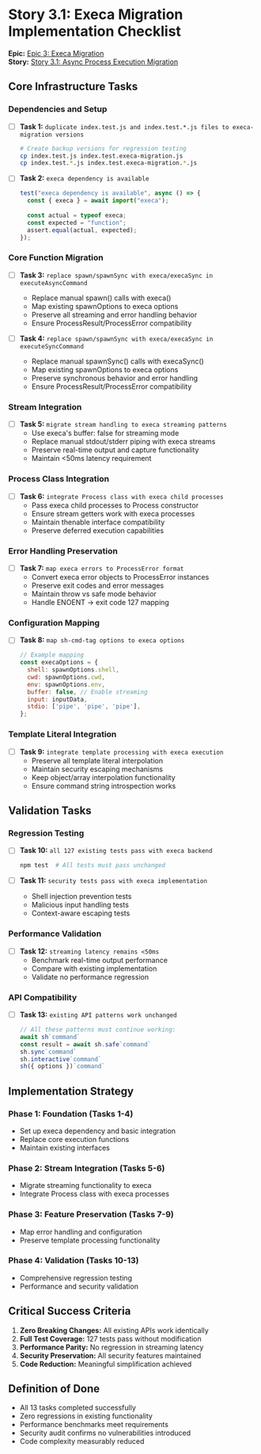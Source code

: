 # Story 3.1: Execa Migration Implementation Checklist

**Epic:** [Epic 3: Execa Migration](./epic-03.execa-migration.md)  
**Story:** [Story 3.1: Async Process Execution Migration](./story-03.01.async-execution-migration.md)

## Core Infrastructure Tasks

### Dependencies and Setup
- [ ] **Task 1:** `duplicate index.test.js and index.test.*.js files to execa-migration versions`
  ```bash
  # Create backup versions for regression testing
  cp index.test.js index.test.execa-migration.js  
  cp index.test.*.js index.test.execa-migration.*.js
  ```

- [ ] **Task 2:** `execa dependency is available`
  ```javascript
  test("execa dependency is available", async () => {
    const { execa } = await import("execa");
    
    const actual = typeof execa;
    const expected = "function";
    assert.equal(actual, expected);
  });
  ```

### Core Function Migration
- [ ] **Task 3:** `replace spawn/spawnSync with execa/execaSync in executeAsyncCommand`
  - Replace manual spawn() calls with execa()
  - Map existing spawnOptions to execa options
  - Preserve all streaming and error handling behavior
  - Ensure ProcessResult/ProcessError compatibility

- [ ] **Task 4:** `replace spawn/spawnSync with execa/execaSync in executeSyncCommand`
  - Replace manual spawnSync() calls with execaSync()
  - Map existing spawnOptions to execa options
  - Preserve synchronous behavior and error handling
  - Ensure ProcessResult/ProcessError compatibility

### Stream Integration
- [ ] **Task 5:** `migrate stream handling to execa streaming patterns`
  - Use execa's buffer: false for streaming mode
  - Replace manual stdout/stderr piping with execa streams
  - Preserve real-time output and capture functionality
  - Maintain <50ms latency requirement

### Process Class Integration  
- [ ] **Task 6:** `integrate Process class with execa child processes`
  - Pass execa child processes to Process constructor
  - Ensure stream getters work with execa processes
  - Maintain thenable interface compatibility
  - Preserve deferred execution capabilities

### Error Handling Preservation
- [ ] **Task 7:** `map execa errors to ProcessError format`
  - Convert execa error objects to ProcessError instances
  - Preserve exit codes and error messages
  - Maintain throw vs safe mode behavior
  - Handle ENOENT → exit code 127 mapping

### Configuration Mapping
- [ ] **Task 8:** `map sh-cmd-tag options to execa options`
  ```javascript
  // Example mapping
  const execaOptions = {
    shell: spawnOptions.shell,
    cwd: spawnOptions.cwd,
    env: spawnOptions.env,
    buffer: false, // Enable streaming
    input: inputData,
    stdio: ['pipe', 'pipe', 'pipe'],
  };
  ```

### Template Literal Integration
- [ ] **Task 9:** `integrate template processing with execa execution`
  - Preserve all template literal interpolation
  - Maintain security escaping mechanisms  
  - Keep object/array interpolation functionality
  - Ensure command string introspection works

## Validation Tasks

### Regression Testing  
- [ ] **Task 10:** `all 127 existing tests pass with execa backend`
  ```bash
  npm test  # All tests must pass unchanged
  ```

- [ ] **Task 11:** `security tests pass with execa implementation`
  - Shell injection prevention tests
  - Malicious input handling tests
  - Context-aware escaping tests

### Performance Validation
- [ ] **Task 12:** `streaming latency remains <50ms`
  - Benchmark real-time output performance
  - Compare with existing implementation
  - Validate no performance regression

### API Compatibility
- [ ] **Task 13:** `existing API patterns work unchanged`
  ```javascript
  // All these patterns must continue working:
  await sh`command`
  const result = await sh.safe`command`  
  sh.sync`command`
  sh.interactive`command`
  sh({ options })`command`
  ```

## Implementation Strategy

### Phase 1: Foundation (Tasks 1-4)
- Set up execa dependency and basic integration
- Replace core execution functions
- Maintain existing interfaces

### Phase 2: Stream Integration (Tasks 5-6)
- Migrate streaming functionality to execa
- Integrate Process class with execa processes  

### Phase 3: Feature Preservation (Tasks 7-9)
- Map error handling and configuration
- Preserve template processing functionality

### Phase 4: Validation (Tasks 10-13)
- Comprehensive regression testing
- Performance and security validation

## Critical Success Criteria

1. **Zero Breaking Changes:** All existing APIs work identically
2. **Full Test Coverage:** 127 tests pass without modification
3. **Performance Parity:** No regression in streaming latency
4. **Security Preservation:** All security features maintained  
5. **Code Reduction:** Meaningful simplification achieved

## Definition of Done

- All 13 tasks completed successfully
- Zero regressions in existing functionality
- Performance benchmarks meet requirements
- Security audit confirms no vulnerabilities introduced
- Code complexity measurably reduced